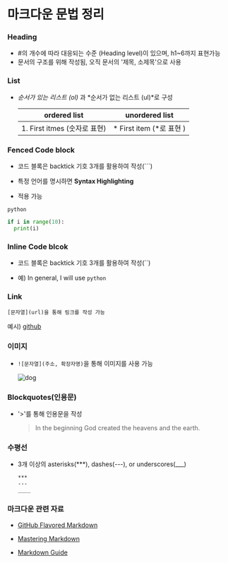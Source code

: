 # 마크다운 문법 정리

### Heading

* #의 개수에 따라 대응되는 수준 (Heading level)이 있으며, h1~6까지 표현가능
* 문서의 구조를 위해 작성됨, 오직 문서의 '제목, 소제목'으로 사용 



### List

* *순서가 있는 리스트 (ol)* 과 *순서가 없는 리스트 (ul)*로 구성

  |         ordered list         |      unordered list      |
  | :--------------------------: | :----------------------: |
  | 1. First itmes (숫자로 표현) | * First item (*로 표현 ) |

  

### Fenced Code block

* 코드 블록은 backtick 기호 3개를 활용하여 작성(```)

* 특정 언어를 명시하면 **Syntax Highlighting**

*  적용 가능 

  `python`

  ```python
  if i in range(10):
    print(i)
  ```

  

### Inline Code blcok

* 코드 블록은 backtick 기호 3개를 활용하여 작성(``)

* 예) In general, I will use `python`

  

### Link

```
[문자열](url)을 통해 링크를 작성 가능 
```

예시) [github](https://github.com/)



### 이미지

* `![문자열](주소, 확장자명)`을 통해 이미지를 사용 가능 

  ![dog](../../md-images/dog-8585591.jpeg)

  

### Blockquotes(인용문)

* '>'를 통해 인용문을 작성

  >  In the beginning God created the heavens and the earth.



### 수평선

* 3개 이상의 asterisks(***), dashes(---), or underscores(___)

  ```
  ***
  ---
  ____
  ```



### 마크다운 관련 자료

* [GitHub Flavored Markdown](https://github.github.com/gfm/)

* [Mastering Markdown](https://guides.github.com/features/mastering-markdown/)

* [Markdown Guide](https://www.markdownguide.org/)

  